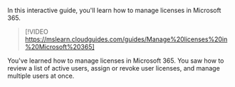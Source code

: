 In this interactive guide, you'll learn how to manage licenses in Microsoft 365.

> [!VIDEO https://mslearn.cloudguides.com/guides/Manage%20licenses%20in%20Microsoft%20365]

You've learned how to manage licenses in Microsoft 365. You saw how to review a list of active users, assign or revoke user licenses, and manage multiple users at once.